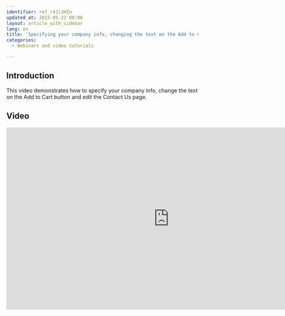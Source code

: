 ```yaml
---
identifier: ref_r41l3HIn
updated_at: 2015-05-22 00:00
layout: article_with_sidebar
lang: en
title: 'Specifying your company info, changing the text on the Add to Cart button and editing the Contact Us page in X-Cart 5'
categories:
  - Webinars and video tutorials

---
```



## Introduction

This video demonstrates how to specify your company info, change the text on the Add to Cart button and edit the Contact Us page.

## Video

<iframe class="youtube-player" type="text/html" style="width: 853px; height: 480px" src="https://www.youtube.com/embed/p_NYvk3-hmQ" frameborder="0"></iframe>